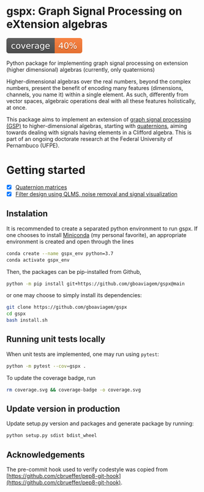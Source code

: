 # gspx: Graph Signal Processing on eXtension algebras
![coverage](./coverage.svg)

Python package for implementing graph signal processing on extension (higher dimensional) algebras (currently, only quaternions)


Higher-dimensional algebras over the real numbers, beyond the complex numbers, present the benefit of encoding many features (dimensions, channels, you name it) within a single element. As such, differently from vector spaces, algebraic operations deal with all these features holistically, at once.

This package aims to implement an extension of [graph signal processing (GSP)](https://arxiv.org/pdf/1712.00468) to higher-dimensional algebras, starting with [quaternions](https://en.wikipedia.org/wiki/Quaternion), aiming towards dealing with signals having elements in a Clifford algebra. This is part of an ongoing doctorate research at the Federal University of Pernambuco (UFPE).

# Getting started

- [x] [Quaternion matrices](./gspx/utils/README.md)
- [x] [Filter design using QLMS, noise removal and signal visualization](./notebooks/04_qlms.ipynb)

## Instalation

It is recommended to create a separated python environment to run gspx. If one chooses to install [Miniconda](https://docs.conda.io/en/latest/miniconda.html) (my personal favorite), an appropriate environment is created and open through the lines
```sh
conda create --name gspx_env python=3.7
conda activate gspx_env
```

Then, the packages can be pip-installed from Github,

```sh
python -m pip install git+https://github.com/gboaviagem/gspx@main
```

or one may choose to simply install its dependencies:

```sh
git clone https://github.com/gboaviagem/gspx
cd gspx
bash install.sh
```

## Running unit tests locally

When unit tests are implemented, one may run using `pytest`:
```sh
python -m pytest --cov=gspx .
```
To update the coverage badge, run
```sh
rm coverage.svg && coverage-badge -o coverage.svg
```

## Update version in production

Update setup.py version and packages and generate package by running:

```sh
python setup.py sdist bdist_wheel
```

## Acknowledgements

The pre-commit hook used to verify codestyle was copied from
[https://github.com/cbrueffer/pep8-git-hook](https://github.com/cbrueffer/pep8-git-hook).

